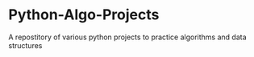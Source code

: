 # Python-Algo-Projects
A repostitory of various python projects to practice algorithms and data structures

